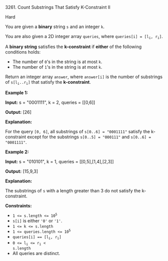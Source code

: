 3261\. Count Substrings That Satisfy K-Constraint II

Hard

You are given a **binary** string `s` and an integer `k`.

You are also given a 2D integer array `queries`, where <code>queries[i] = [l<sub>i</sub>, r<sub>i</sub>]</code>.

A **binary string** satisfies the **k-constraint** if **either** of the following conditions holds:

*   The number of `0`'s in the string is at most `k`.
*   The number of `1`'s in the string is at most `k`.

Return an integer array `answer`, where `answer[i]` is the number of substrings of <code>s[l<sub>i</sub>..r<sub>i</sub>]</code> that satisfy the **k-constraint**.

**Example 1:**

**Input:** s = "0001111", k = 2, queries = [[0,6]]

**Output:** [26]

**Explanation:**

For the query `[0, 6]`, all substrings of `s[0..6] = "0001111"` satisfy the k-constraint except for the substrings `s[0..5] = "000111"` and `s[0..6] = "0001111"`.

**Example 2:**

**Input:** s = "010101", k = 1, queries = [[0,5],[1,4],[2,3]]

**Output:** [15,9,3]

**Explanation:**

The substrings of `s` with a length greater than 3 do not satisfy the k-constraint.

**Constraints:**

*   <code>1 <= s.length <= 10<sup>5</sup></code>
*   `s[i]` is either `'0'` or `'1'`.
*   `1 <= k <= s.length`
*   <code>1 <= queries.length <= 10<sup>5</sup></code>
*   <code>queries[i] == [l<sub>i</sub>, r<sub>i</sub>]</code>
*   <code>0 <= l<sub>i</sub> <= r<sub>i</sub> < s.length</code>
*   All queries are distinct.